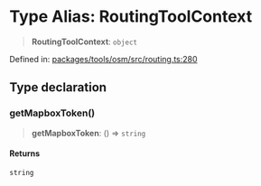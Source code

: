 # Type Alias: RoutingToolContext

> **RoutingToolContext**: `object`

Defined in: [packages/tools/osm/src/routing.ts:280](https://github.com/GeoDaCenter/openassistant/blob/bc4037be52d89829440fcc4aaa1010be73719d16/packages/tools/osm/src/routing.ts#L280)

## Type declaration

### getMapboxToken()

> **getMapboxToken**: () => `string`

#### Returns

`string`
